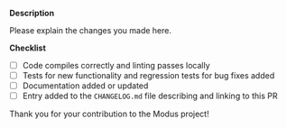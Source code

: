 **Description**

Please explain the changes you made here.

**Checklist**

- [ ] Code compiles correctly and linting passes locally
- [ ] Tests for new functionality and regression tests for bug fixes added
- [ ] Documentation added or updated
- [ ] Entry added to the `CHANGELOG.md` file describing and linking to this PR

Thank you for your contribution to the Modus project!
